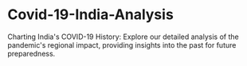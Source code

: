 # Covid-19-India-Analysis
Charting India's COVID-19 History: Explore our detailed analysis of the pandemic's regional impact, providing insights into the past for future preparedness.
